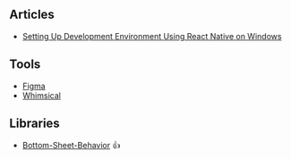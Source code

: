 ## Articles

- [Setting Up Development Environment Using React Native on Windows](https://codeburst.io/setting-up-development-environment-using-react-native-on-windows-dd240e69f776)


## Tools

- [Figma](https://www.figma.com)
- [Whimsical](https://whimsical.co)

## Libraries

- [Bottom-Sheet-Behavior](https://github.com/cesardeazevedo/react-native-bottom-sheet-behavior) :thumbsup:
